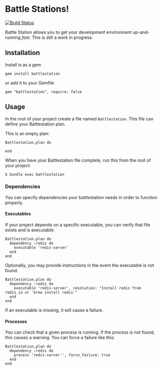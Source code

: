 # Battle Stations!

[![Build Status](https://secure.travis-ci.org/ariejan/battlestation.png?branch=master)](http://travis-ci.org/ariejan/battlestation)

Battle Station allows you to get your development environment up-and-running *fast*. This is still a work in progress.

## Installation

Install is as a gem

    gem install battlestation

or add it to your Gemfile

    gem "battlestation", require: false

## Usage

In the root of your project create a file named `Battlestation`. This file can define your Battlestation plan.

This is an empty plan:

    Battlestation.plan do
      
    end

When you have your Battlestation file complete, run this from the root of your project:

    $ bundle exec battlestation

### Dependencies

You can specify dependencies your battlestation needs in order to function properly. 

#### Executables

If your project depends on a specific executable, you can verify that file exists and is executable:

    Battlestation.plan do
      dependency :redis do
        executable 'redis-server'
      end
    end

Optionally, you may provide instructions in the event the executable is not found.

    Battlestation.plan do
      dependency :redis do
        executable 'redis-server', resolution: "Install redis from redis.io or `brew install redis`"
      end
    end

If an executable is missing, it will cause a failure.

#### Processes

You can check that a given process is running. If the process is not found, this causes a warning. You can force a failure like this:

    Battlestation.plan do
      dependency :redis do
        process 'redis-server'', force_failure: true
      end
    end

